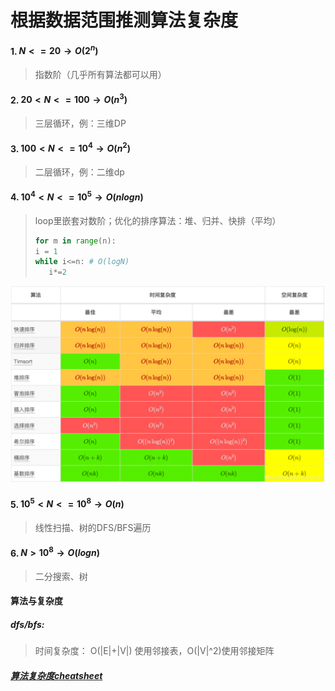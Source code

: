 # 根据数据范围推测算法复杂度

#### 1. $N <= 20 \to O(2^n)$

> 指数阶（几乎所有算法都可以用）

#### 2. $20 < N <= 100 \to O(n^3)$

> 三层循环，例：三维DP

#### 3. $100 < N <= 10^4 \to O(n^2)$

> 二层循环，例：二维dp

#### 4. $10^4 < N <= 10^5 \to  O(nlogn)$

> loop里嵌套对数阶；优化的排序算法：堆、归并、快排（平均）
>
> ```python
>for m in range(n):
> i = 1
> while i<=n: # O(logN)
>    i*=2
>   ```

<img src="data_range.assets/20201027173231394.png" alt="20201027173231394" style="zoom: 50%;" />

#### 5. $10^5 < N <= 10^8 \to O(n)$

> 线性扫描、树的DFS/BFS遍历

#### 6. $N > 10^8 \to O(logn)$

> 二分搜索、树

#### 算法与复杂度

##### dfs/bfs:

>  时间复杂度： O(|E|+|V|) 使用邻接表，O(|V|^2)使用邻接矩阵

##### [算法复杂度cheatsheet](https://blog.csdn.net/cxyITgc/article/details/109316008?utm_medium=distribute.pc_relevant.none-task-blog-2~default~baidujs_title~default-1-109316008-blog-53212319.pc_relevant_sortByStrongTime&spm=1001.2101.3001.4242.2&utm_relevant_index=4)

